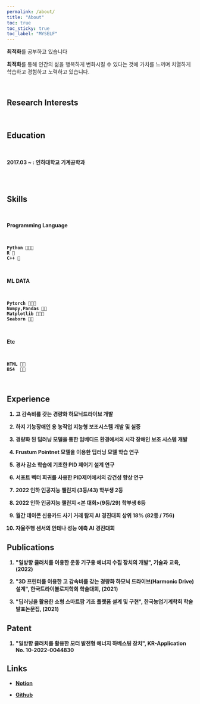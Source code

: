 ```yaml
---
permalink: /about/
title: "About"
toc: true
toc_sticky: true
toc_label: "MYSELF"
---
```


**최적화**를 공부하고 있습니다

**최적화**를 통해 인간의 삶을 행복하게 변화시킬 수 있다는 것에 가치를 느끼며 치열하게 학습하고 경험하고 노력하고 있습니다.

<br/>


## **Research Interests**



<br/>



## **Education**

<br/>

<b> 2017.03 ~ : 인하대학교 기계공학과 <b>


<br/>




<!--## **Work Experience** -->



<br/>





## **Skills**

<br/>

**Programming Language**

<br/>

    Python 💚💚💚
    R 💚
    C++ 💚
    
<br/>

**ML DATA**

<br/>
    
    Pytorch 💚💚💚
    Numpy,Pandas 💚💚
    Matplotlib 💚💚💚
    Seaborn 💚💚
    
<br/>

**Etc**

<br/>

    HTML 💚💚
    BS4  💚💚
    
<br/>
    

<!--## **Certifications** -->

## **Experience**
  
  
 1. 고 감속비를 갖는 경량화 하모닉드라이브 개발
  
 2. 하지 기능장애인 용 농작업 지능형 보조시스템 개발 및 실증
     
 3. 경량화 된 딥러닝 모델을 통한 임베디드 환경에서의 시각 장애인 보조 시스템 개발
  
 4. Frustum Pointnet 모델을 이용한 딥러닝 모델 학습 연구
  
 5. 경사 감소 학습에 기초한 PID 제어기 설계 연구
  
 6. 서포트 벡터 회귀를 사용한 PID제어에서의 강건성 향상 연구
  
 7. 2022 인하 인공지능 챌린지 (3등/43) 학부생 2등
  
 8. 2022 인하 인공지능 챌린지 <본 대회>(9등/29) 학부생 6등
  
 9. 월간 데이콘 신용카드 사기 거래 탐지 AI 경진대회 상위 18% (82등 / 756)
  
 10. 자율주행 센서의 안테나 성능 예측 AI 경진대회
  
  
  
  
  
## **Publications**
  
  1. "일방향 클러치를 이용한 운동 기구용 에너지 수집 장치의 개발", 기술과 교육, (2022)

  2. "3D 프린터를 이용한 고 감속비를 갖는 경량화 하모닉 드라이브(Harmonic Drive) 설계", 한국트라이볼로지학회 학술대회, (2021)

  3. "딥러닝을 활용한 소형 스마트팜 기초 플랫폼 설계 및 구현", 한국농업기계학회 학술발표논문집, (2021)
  
  

## **Patent**
  
  1. "일방향 클러치를 활용한 모터 발전형 에너지 하베스팅 장치", KR-Application No. 10-2022-0044830
  
  

## Links
- [**Notion**](https://scratched-rayon-d71.notion.site/b0d17a08c46847aa868248582573b85e)
  
- [**Github**](https://github.com/cheon12)

    
    
